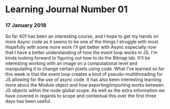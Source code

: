 # Learning Journal Number 01

### 17 January 2018

So far 401 has been an interesting course, and I hope to get my hands on more Async code as it seems to be one of the things I struggle with most. Hopefully with some more work I'll get better with Async especially now that I have a better understanding of how the event loop works in JS. I'm kinda looking forward to figuring out how to do the Bitmap lab. It'll be interesting working with an image on a computational level and manipulating it to change certain pixels using code. What I've learned so far this week is that the event loop creates a kind of pseudo-multithreading for JS allowing for the use of async code. It has also been interesting learning more about the Module object and how exporting/importing works between JS objects within the node global scope. As well as the extra information we have covered in regards to scope and contextual this over the first three days has been useful.